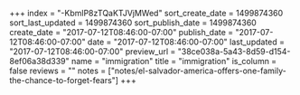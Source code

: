 +++
index = "-KbmlP8zTQaKTJVjMWed"
sort_create_date = 1499874360
sort_last_updated = 1499874360
sort_publish_date = 1499874360
create_date = "2017-07-12T08:46:00-07:00"
publish_date = "2017-07-12T08:46:00-07:00"
date = "2017-07-12T08:46:00-07:00"
last_updated = "2017-07-12T08:46:00-07:00"
preview_url = "38ce038a-5a43-8d59-d154-8ef06a38d339"
name = "immigration"
title = "immigration"
is_column = false
reviews = ""
notes = ["notes/el-salvador-america-offers-one-family-the-chance-to-forget-fears"]
+++

